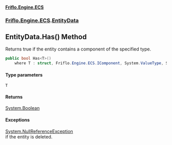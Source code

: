 #### [Friflo.Engine.ECS](index.md 'index')
### [Friflo.Engine.ECS](Friflo.Engine.ECS.md 'Friflo.Engine.ECS').[EntityData](EntityData.md 'Friflo.Engine.ECS.EntityData')

## EntityData.Has<T>() Method

Returns true if the entity contains a component of the specified type.

```csharp
public bool Has<T>()
    where T : struct, Friflo.Engine.ECS.IComponent, System.ValueType, System.ValueType;
```
#### Type parameters

<a name='Friflo.Engine.ECS.EntityData.Has_T_().T'></a>

`T`

#### Returns
[System.Boolean](https://docs.microsoft.com/en-us/dotnet/api/System.Boolean 'System.Boolean')

#### Exceptions

[System.NullReferenceException](https://docs.microsoft.com/en-us/dotnet/api/System.NullReferenceException 'System.NullReferenceException')  
if the entity is deleted.